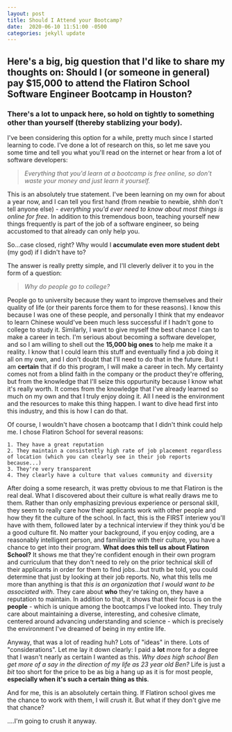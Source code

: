 ```yaml
---
layout: post
title: Should I Attend your Bootcamp?
date:  2020-06-10 11:51:00 -0500
categories: jekyll update
---
```


## Here's a big, big question that I'd like to share my thoughts on: Should I (or someone in general) pay $15,000 to attend the Flatiron School Software Engineer Bootcamp in Houston?

### There's a lot to unpack here, so hold on tightly to something other than yourself (thereby stablizing your body). 

I've been considering this option for a while, pretty much since I started learning to code. I've done a lot of research on this, so let me save you some time and tell you what you'll read on the internet or hear from a lot of software developers: 
> *Everything that you'd learn at a bootcamp is free online, so don't waste your money and just learn it yourself.*   

This is an absolutely true statement. I've been learning on my own for about a year now, and I can tell you first hand (from 
newbie to newbie, shhh don't tell anyone else) - *everything you'd ever need to know about most things is online for free*. In addition to this tremendous boon, teaching yourself new things frequently is part of the job of a software engineer, so being accustomed to that already can only help you.

So...case closed, right? Why would I **accumulate even more student debt** (my god) if I didn't have to?

The answer is really pretty simple, and I'll cleverly deliver it to you in the form of a question: 
> *Why do people go to college?*  

People go to university because they want to improve themselves and their quality of life (or their parents force them to for these reasons). I know this because I was one of these people, and personally I think that my endeavor to learn Chinese would've been much less successful if I hadn't gone to college to study it. Similarly, I want to give myself the best chance I can to make a career in tech. I'm serious about becoming a software developer, and so I am willing to shell out the **15,000 big ones** to help me make it a reality. I know that I could learn this stuff and eventually find a job doing it all on my own, and I don't doubt that I'll need to do that in the future. But I am **certain** that if do this program, I will make a career in tech. My certainty comes not from a blind faith in the company or the product they're offering, but from the knowledge that I'll seize this oppurtunity because I know what it's really worth. It comes from the knowledge that I've already learned so much on my own and that I truly enjoy doing it. All I need is the environment and the resources to make this thing happen. I want to dive head first into this industry, and this is how I can do that.  

Of course, I wouldn't have chosen a bootcamp that I didn't think could help me. 
I chose Flatiron School for several reasons:

	1. They have a great reputation
	2. They maintain a consistently high rate of job placement regardless of location (which you can clearly see in their job reports because...)
	3. They're very transparent 
	4. They clearly have a culture that values community and diversity 

After doing a some research, it was pretty obvious to me that Flatiron is the real deal. What I discovered about their culture is what really draws me to them. Rather than only emphasizing previous experience or personal skill, they seem to really care how their applicants work with other people and how they fit the culture of the school. In fact, this is the FIRST interiew you'll have with them, followed later by a technical interview if they think you'd be a good culture fit. No matter your background, if you enjoy coding, are a reasonably intelligent person, and familiarize with their culture, you have a chance to get into their program.
**What does this tell us about Flatiron School?**
It shows me that they're confident enough in their own program and curriculum that they don't need to rely on the prior technical skill of their applicants in order for them to find jobs...but truth be told, you could determine that just by looking at their job reports. No, what this tells me more than anything is that *this is an organization that I would want to be associated with*. They care about **who** they're taking on, they have a reputation to maintain. In addition to that, it shows that their focus is on the **people** - which is unique among the bootcamps I've looked into. They truly care about maintaining a diverse, interesting, and cohesive climate, centered around advancing understanding and science - which is precisely the environment I've dreamed of being in my entire life.

Anyway, that was a lot of reading huh? Lots of "ideas" in there. Lots of "considerations". 
Let me lay it down clearly: I paid a **lot** more for a degree that I wasn't nearly as certain I wanted as this. *Why does high school Ben get more of a say in the direction of my life as 23 year old Ben?* Life is just a *bit* too short for the price to be as big a hang up as it is for most people, **especially when it's such a certain thing as this**. 

And for me, this is an absolutely certain thing. If Flatiron school gives me the chance to work with them, I will *crush* it. But what if they don't give me that chance? 

....I'm going to crush it anyway.     